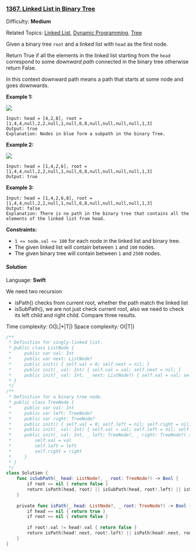 ### [1367\. Linked List in Binary Tree](https://leetcode.com/problems/linked-list-in-binary-tree/)

Difficulty: **Medium**  

Related Topics: [Linked List](https://leetcode.com/tag/linked-list/), [Dynamic Programming](https://leetcode.com/tag/dynamic-programming/), [Tree](https://leetcode.com/tag/tree/)


Given a binary tree `root` and a linked list with `head` as the first node. 

Return True if all the elements in the linked list starting from the `head` correspond to some _downward path_ connected in the binary tree otherwise return False.

In this context downward path means a path that starts at some node and goes downwards.

**Example 1:**

**![](https://assets.leetcode.com/uploads/2020/02/12/sample_1_1720.png)**

```
Input: head = [4,2,8], root = [1,4,4,null,2,2,null,1,null,6,8,null,null,null,null,1,3]
Output: true
Explanation: Nodes in blue form a subpath in the binary Tree.  
```

**Example 2:**

**![](https://assets.leetcode.com/uploads/2020/02/12/sample_2_1720.png)**

```
Input: head = [1,4,2,6], root = [1,4,4,null,2,2,null,1,null,6,8,null,null,null,null,1,3]
Output: true
```

**Example 3:**

```
Input: head = [1,4,2,6,8], root = [1,4,4,null,2,2,null,1,null,6,8,null,null,null,null,1,3]
Output: false
Explanation: There is no path in the binary tree that contains all the elements of the linked list from head.
```

**Constraints:**

*   `1 <= node.val <= 100` for each node in the linked list and binary tree.
*   The given linked list will contain between `1` and `100` nodes.
*   The given binary tree will contain between `1` and `2500` nodes.


#### Solution

Language: **Swift**

We need two recursion
* isPath() checks from current root, whether the path match the linked list
* isSubPath(), we are not just check current root, also we need to check its left child and right child. Compare three results.

Time complexity: O(|L|*|T|)
Space complexity: O(|T|)

```swift
/**
 * Definition for singly-linked list.
 * public class ListNode {
 *     public var val: Int
 *     public var next: ListNode?
 *     public init() { self.val = 0; self.next = nil; }
 *     public init(_ val: Int) { self.val = val; self.next = nil; }
 *     public init(_ val: Int, _ next: ListNode?) { self.val = val; self.next = next; }
 * }
 */
/**
 * Definition for a binary tree node.
 * public class TreeNode {
 *     public var val: Int
 *     public var left: TreeNode?
 *     public var right: TreeNode?
 *     public init() { self.val = 0; self.left = nil; self.right = nil; }
 *     public init(_ val: Int) { self.val = val; self.left = nil; self.right = nil; }
 *     public init(_ val: Int, _ left: TreeNode?, _ right: TreeNode?) {
 *         self.val = val
 *         self.left = left
 *         self.right = right
 *     }
 * }
 */
class Solution {
    func isSubPath(_ head: ListNode?, _ root: TreeNode?) -> Bool {
        if root == nil { return false }
        return isPath(head, root) || isSubPath(head, root!.left) || isSubPath(head, root!.right)
    }
    
    private func isPath(_ head: ListNode?, _ root: TreeNode?) -> Bool {
        if head == nil { return true }
        if root == nil { return false }
        
        if root!.val != head!.val { return false }
        return isPath(head!.next, root!.left) || isPath(head!.next, root!.right)
    }
}
```